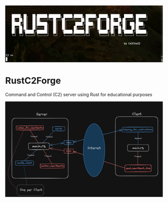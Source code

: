 ![](images/name.png)

# RustC2Forge
Command and Control (C2) server using Rust for educational purposes






![](images/main.png)
